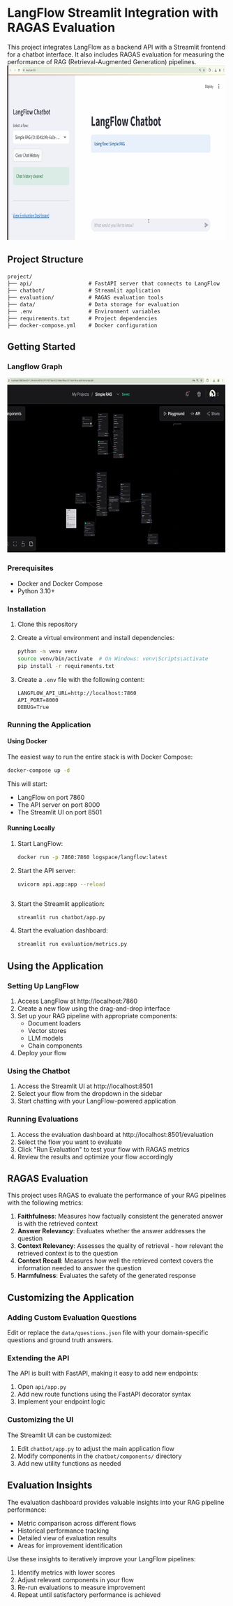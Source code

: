# LangFlow Streamlit Integration with RAGAS Evaluation

This project integrates LangFlow as a backend API with a Streamlit frontend for a chatbot interface. It also includes RAGAS evaluation for measuring the performance of RAG (Retrieval-Augmented Generation) pipelines.
<img src="data\Animation.gif" alt="this slowpoke moves"  width="500" height="400"/>

## Project Structure

```
project/
├── api/                  # FastAPI server that connects to LangFlow
├── chatbot/              # Streamlit application
├── evaluation/           # RAGAS evaluation tools
├── data/                 # Data storage for evaluation
├── .env                  # Environment variables
├── requirements.txt      # Project dependencies
├── docker-compose.yml    # Docker configuration
```

## Getting Started

### Langflow Graph
<img src="data\Langflow.png" alt="Langflow" width="500" height="400">

### Prerequisites

- Docker and Docker Compose
- Python 3.10+

### Installation

1. Clone this repository
2. Create a virtual environment and install dependencies:

   ```bash
   python -m venv venv
   source venv/bin/activate  # On Windows: venv\Scripts\activate
   pip install -r requirements.txt
   ```

3. Create a `.env` file with the following content:
   ```
   LANGFLOW_API_URL=http://localhost:7860
   API_PORT=8000
   DEBUG=True
   ```

### Running the Application

#### Using Docker

The easiest way to run the entire stack is with Docker Compose:

```bash
docker-compose up -d
```

This will start:

- LangFlow on port 7860
- The API server on port 8000
- The Streamlit UI on port 8501

#### Running Locally

1. Start LangFlow:

   ```bash
   docker run -p 7860:7860 logspace/langflow:latest
   ```

2. Start the API server:

   ```bash
   uvicorn api.app:app --reload
   ```

   ```

   ```

3. Start the Streamlit application:

   ```bash
   streamlit run chatbot/app.py
   ```

4. Start the evaluation dashboard:
   ```bash
   streamlit run evaluation/metrics.py
   ```

## Using the Application

### Setting Up LangFlow

1. Access LangFlow at http://localhost:7860
2. Create a new flow using the drag-and-drop interface
3. Set up your RAG pipeline with appropriate components:
   - Document loaders
   - Vector stores
   - LLM models
   - Chain components
4. Deploy your flow

### Using the Chatbot

1. Access the Streamlit UI at http://localhost:8501
2. Select your flow from the dropdown in the sidebar
3. Start chatting with your LangFlow-powered application

### Running Evaluations

1. Access the evaluation dashboard at http://localhost:8501/evaluation
2. Select the flow you want to evaluate
3. Click "Run Evaluation" to test your flow with RAGAS metrics
4. Review the results and optimize your flow accordingly

## RAGAS Evaluation

This project uses RAGAS to evaluate the performance of your RAG pipelines with the following metrics:

1. **Faithfulness**: Measures how factually consistent the generated answer is with the retrieved context
2. **Answer Relevancy**: Evaluates whether the answer addresses the question
3. **Context Relevancy**: Assesses the quality of retrieval - how relevant the retrieved context is to the question
4. **Context Recall**: Measures how well the retrieved context covers the information needed to answer the question
5. **Harmfulness**: Evaluates the safety of the generated response

## Customizing the Application

### Adding Custom Evaluation Questions

Edit or replace the `data/questions.json` file with your domain-specific questions and ground truth answers.

### Extending the API

The API is built with FastAPI, making it easy to add new endpoints:

1. Open `api/app.py`
2. Add new route functions using the FastAPI decorator syntax
3. Implement your endpoint logic

### Customizing the UI

The Streamlit UI can be customized:

1. Edit `chatbot/app.py` to adjust the main application flow
2. Modify components in the `chatbot/components/` directory
3. Add new utility functions as needed

## Evaluation Insights

The evaluation dashboard provides valuable insights into your RAG pipeline performance:

- Metric comparison across different flows
- Historical performance tracking
- Detailed view of evaluation results
- Areas for improvement identification

Use these insights to iteratively improve your LangFlow pipelines:

1. Identify metrics with lower scores
2. Adjust relevant components in your flow
3. Re-run evaluations to measure improvement
4. Repeat until satisfactory performance is achieved
